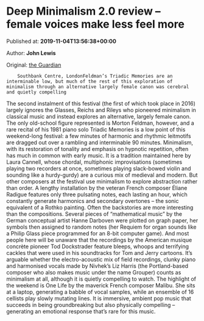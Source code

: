 
# Deep Minimalism 2.0 review – female voices make less feel more

Published at: **2019-11-04T13:56:38+00:00**

Author: **John Lewis**

Original: [the Guardian](https://www.theguardian.com/music/2019/nov/04/deep-minimalism-20-review-southbank-centre-london)


        Southbank Centre, LondonFeldman’s Triadic Memories are an interminable low, but much of the rest of this exploration of minimalism through an alternative largely female canon was cerebral and quietly compelling
      
The second instalment of this festival (the first of which took place in 2016) largely ignores the Glasses, Reichs and Rileys who pioneered minimalism in classical music and instead explores an alternative, largely female canon. The only old-school figure represented is Morton Feldman, however, and a rare recital of his 1981 piano solo Triadic Memories is a low point of this weekend-long festival: a few minutes of harmonic and rhythmic leitmotifs are dragged out over a rambling and interminable 90 minutes.
Minimalism, with its restoration of tonality and emphasis on hypnotic repetition, often has much in common with early music. It is a tradition maintained here by Laura Cannell, whose chordal, multiphonic improvisations (sometimes playing two recorders at once, sometimes playing slack-bowed violin and sounding like a hurdy-gurdy) are a curious mix of medieval and modern. But other composers at the festival use minimalism to explore abstraction rather than order. A lengthy installation by the veteran French composer Éliane Radigue features only three pulsating notes, each lasting an hour, which constantly generate harmonics and secondary overtones – the sonic equivalent of a Rothko painting.
Often the backstories are more interesting than the compositions. Several pieces of “mathematical music” by the German conceptual artist Hanne Darboven were plotted on graph paper, her symbols then assigned to random notes (her Requiem for organ sounds like a Philip Glass piece programmed for an 8-bit computer game). And most people here will be unaware that the recordings by the American musique concrète pioneer Tod Dockstrader feature bleeps, whoops and terrifying cackles that were used in his soundtracks for Tom and Jerry cartoons.
It’s arguable whether the electro-acoustic mix of field recordings, clunky piano and harmonised vocals made by Nivhek’s Liz Harris (the Portland-based composer who also makes music under the name Grouper) counts as minimalism at all, although it is quietly compelling to watch. The highlight of the weekend is One Life by the maverick French composer Malibu. She sits at a laptop, generating a babble of vocal samples, while an ensemble of 16 cellists play slowly mutating lines. It is immersive, ambient pop music that succeeds in being groundbreaking but also physically compelling – generating an emotional response that’s rare for this music.
